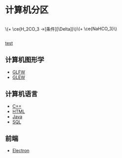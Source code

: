 # 计算机分区

<div style="display: flex;align-items: center;">
    <smiles dat="[Na]O-C1C=CC=CC=1"></smiles><p class="mathjax">\(+ \ce{H_2CO_3 ->[条件][\Delta]}\)</p><smiles dat="O-C1C=CC=CC=1"></smiles><p class="mathjax">\(+ \ce{NaHCO_3}\)</p>
</div>

[test](/test.md)

## 计算机图形学

- [GLFW](/GLFW/tutorial/intro)
- [GLEW](/GLEW/tutorial/intro)

## 计算机语言

- [C++](/CPP/tutorial/intro)
- [HTML](/HTML/tutorial/intro)
- [Java](/Java/tutorial/intro)
- [SQL](/SQL/tutorial/intro)

## 前端

- [Electron](/Electron/tutorial/intro)
